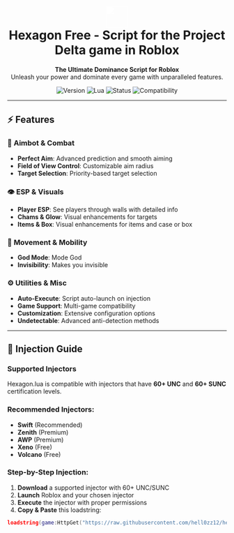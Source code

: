 <h1 align="center">
  <img src="https://img.icons8.com/ios-filled/50/FFFFFF/hexagon.png" width="50" height="50" style="filter: brightness(0) invert(1);"/>
  <br/>
  Hexagon Free - Script for the Project Delta game in Roblox
</h1>

<p align="center">
  <strong>The Ultimate Dominance Script for Roblox</strong>
  <br />
  Unleash your power and dominate every game with unparalleled features.
</p>

<p align="center">
  <img src="https://img.shields.io/badge/Version-2.0.0-brightgreen.svg" alt="Version">
  <img src="https://img.shields.io/badge/Lua-100%25-blue.svg" alt="Lua">
  <img src="https://img.shields.io/badge/Status-Active-success.svg" alt="Status">
  <img src="https://img.shields.io/badge/Compatibility-60%2BUNC%20%7C%2060%2BSUNC-important.svg" alt="Compatibility">
</p>

---

## ⚡ Features

### 🎯 **Aimbot & Combat**
- **Perfect Aim**: Advanced prediction and smooth aiming
- **Field of View Control**: Customizable aim radius
- **Target Selection**: Priority-based target selection

### 👁 **ESP & Visuals**
- **Player ESP**: See players through walls with detailed info
- **Chams & Glow**: Visual enhancements for targets
- **Items & Box**: Visual enhancements for items and case or box

### 🏃 **Movement & Mobility**
- **God Mode**: Mode God
- **Invisibility**: Makes you invisible

### ⚙ **Utilities & Misc**
- **Auto-Execute**: Script auto-launch on injection
- **Game Support**: Multi-game compatibility
- **Customization**: Extensive configuration options
- **Undetectable**: Advanced anti-detection methods

---

## 🚀 Injection Guide

### **Supported Injectors**
Hexagon.lua is compatible with injectors that have **60+ UNC** and **60+ SUNC** certification levels.

### **Recommended Injectors:**
- **Swift** (Recommended)
- **Zenith** (Premium)
- **AWP** (Premium)
- **Xeno** (Free)
- **Volcano** (Free)

### **Step-by-Step Injection:**
1. **Download** a supported injector with 60+ UNC/SUNC
2. **Launch** Roblox and your chosen injector
3. **Execute** the injector with proper permissions
4. **Copy & Paste** this loadstring:
```lua
loadstring(game:HttpGet("https://raw.githubusercontent.com/hell0zz12/hexagon-roblox/refs/heads/main/Hexagon.lua"))()
